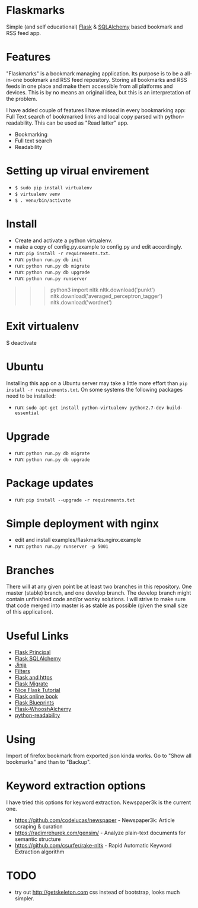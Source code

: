 Flaskmarks
===============
Simple (and self educational) [Flask](http://flask.pocoo.org/) & [SQLAlchemy](http://www.sqlalchemy.org/) based bookmark and RSS feed app.

Features
========
"Flaskmarks" is a bookmark managing application. Its purpose is to be a all-in-one bookmark and RSS feed repository. Storing all bookmarks and RSS feeds in one place and make them accessible from all platforms and devices. This is by no means an original idea, but this is an interpretation of the problem.

I have added couple of features I have missed in every bookmarking app: Full Text search of bookmarked links and local copy parsed with python-readability.
This can be used as "Read latter" app.

- Bookmarking
- Full text search
- Readability



Setting up virual envirement
============================

* `$ sudo pip install virtualenv`
* `$ virtualenv venv`
* `$ . venv/bin/activate`

Install
=======
* Create and activate a python virtualenv.
* make a copy of config.py.example to config.py and edit accordingly.
* run: `pip install -r requirements.txt`.
* run: `python run.py db init`
* run: `python run.py db migrate`
* run: `python run.py db upgrade`
* run: `python run.py runserver`


>>> python3
>>> import nltk
>>> nltk.download('punkt')
>>> nltk.download('averaged_perceptron_tagger')
>>> nltk.download('wordnet')


Exit virtualenv
==============

$ deactivate

Ubuntu
======
Installing this app on a Ubuntu server may take a little more effort than `pip install -r requirements.txt`. On some systems the following packages need to be installed:
* run: `sudo apt-get install python-virtualenv python2.7-dev build-essential`

Upgrade
=======
* run: `python run.py db migrate`
* run: `python run.py db upgrade`

Package updates
===============
* run: `pip install --upgrade -r requirements.txt`

Simple deployment with nginx
============================
* edit and install examples/flaskmarks.nginx.example
* run: `python run.py runserver -p 5001`

Branches
========
There will at any given point be at least two branches in this repository. One
master (stable) branch, and one develop branch. The develop branch might contain
unfinished code and/or wonky solutions. I will strive to make sure that code 
merged into master is as stable as possible (given the small size of this application).

Useful Links
============
* [Flask Principal](http://pythonhosted.org/Flask-Principal/)
* [Flask SQLAlchemy](http://pythonhosted.org/Flask-SQLAlchemy/)
* [Jinja](http://jinja.pocoo.org/)
* [Filters](http://jinja.pocoo.org/docs/templates/#builtin-filters)
* [Flask and https](http://flask.pocoo.org/mailinglist/archive/2011/11/17/change-request-s-http-referer-header/#fc7dc5b7a1682ccbb4947a8013987761)
* [Flask Migrate](http://flask-migrate.readthedocs.org/en/latest/)
* [Nice Flask Tutorial](http://blog.miguelgrinberg.com/post/the-flask-mega-tutorial-part-i-hello-world)
* [Flask online book](http://exploreflask.com/index.html)
* [Flask Blueprints](http://flask.pocoo.org/docs/blueprints/)
* [Flask-WhooshAlchemy](https://github.com/gyllstromk/Flask-WhooshAlchemy)
* [python-readability](https://github.com/buriy/python-readability)


Using
====

Import of firefox bookmark from exported json kinda works. Go to "Show all bookmarks" and than to "Backup".


Keyword extraction options
==========================

I have tried this options for keyword extraction. Newspaper3k is the current one.

* https://github.com/codelucas/newspaper - Newspaper3k: Article scraping & curation
* https://radimrehurek.com/gensim/ - Analyze plain-text documents for semantic structure
* https://github.com/csurfer/rake-nltk - Rapid Automatic Keyword Extraction algorithm


TODO
====

* try out http://getskeleton.com css instead of bootstrap, looks much simpler.




